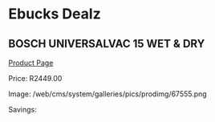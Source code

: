 
# Ebucks Dealz
## BOSCH UNIVERSALVAC 15 WET & DRY
[Product Page](https://www.ebucks.com/web/shop/productSelected.do?prodId=1173020170&catId=998409624)

Price: R2449.00

Image: /web/cms/system/galleries/pics/prodimg/67555.png

Savings: 


	